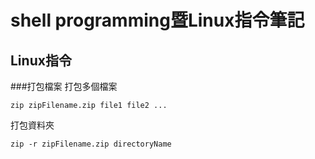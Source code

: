 # shell programming暨Linux指令筆記

## Linux指令
###打包檔案
打包多個檔案
```
zip zipFilename.zip file1 file2 ...
```

打包資料夾
```
zip -r zipFilename.zip directoryName
```